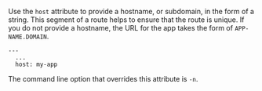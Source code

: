 Use the `host` attribute to provide a hostname, or subdomain, in the form of a string. This segment of a route helps to ensure that the route is unique. If you do not provide a hostname, the URL for the app takes the form of `APP-NAME.DOMAIN`.

```
---
  ...
  host: my-app
```

The command line option that overrides this attribute is `-n`.
